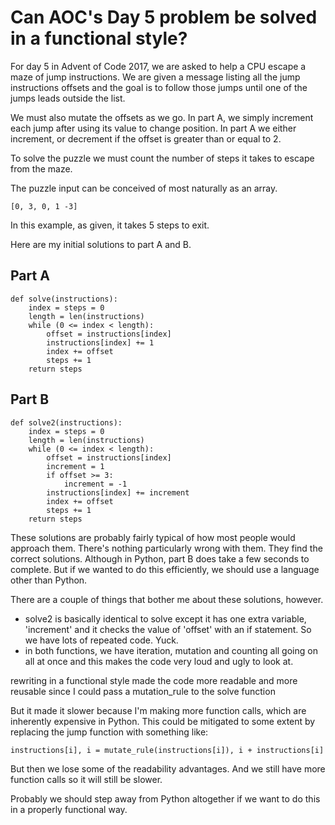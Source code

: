 # Can AOC's Day 5 problem be solved in a functional style?

For day 5 in Advent of Code 2017, we are asked to help a CPU escape a maze of jump instructions. We are given a message listing all the jump instructions offsets and the goal is to follow those jumps until one of the jumps leads outside the list.

We must also mutate the offsets as we go. In part A, we simply increment each jump after using its value to change position. In part A we either increment, or decrement if the offset is greater than or equal to 2.

To solve the puzzle we must count the number of steps it takes to escape from the maze.

The puzzle input can be conceived of most naturally as an array.

    [0, 3, 0, 1 -3]

In this example, as given, it takes 5 steps to exit.

Here are my initial solutions to part A and B.

## Part A

    def solve(instructions):
        index = steps = 0
        length = len(instructions)
        while (0 <= index < length):
            offset = instructions[index]
            instructions[index] += 1
            index += offset
            steps += 1
        return steps

## Part B

    def solve2(instructions):
        index = steps = 0
        length = len(instructions)
        while (0 <= index < length):
            offset = instructions[index]
            increment = 1
            if offset >= 3:
                increment = -1
            instructions[index] += increment
            index += offset
            steps += 1
        return steps


These solutions are probably fairly typical of how most people would approach them. There's nothing particularly wrong with them. They find the correct solutions. Although in Python, part B does take a few seconds to complete. But if we wanted to do this efficiently, we should use a language other than Python.

There are a couple of things that bother me about these solutions, however.

- solve2 is basically identical to solve except it has one extra variable, 'increment' and it checks the value of 'offset' with an if statement. So we have lots of repeated code. Yuck.
- in both functions, we have iteration, mutation and counting all going on all at once and this makes the code very loud and ugly to look at.


rewriting in a functional style made the code more readable and more reusable since I could pass a mutation\_rule to the solve function

But it made it slower because I'm making more function calls, which are inherently expensive in Python. This could be mitigated to some extent by replacing the jump function with something like:

    instructions[i], i = mutate_rule(instructions[i]), i + instructions[i]

But then we lose some of the readability advantages. And we still have more function calls so it will still be slower.

Probably we should step away from Python altogether if we want to do this in a properly functional way.
